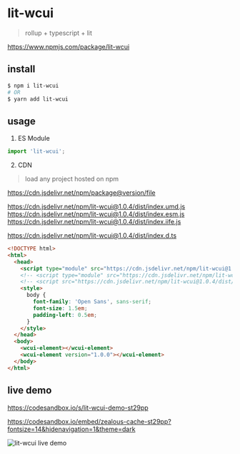 # lit-wcui
<!-- # lit-version-wcui -->

> rollup + typescript + lit

<!-- https://www.npmjs.com/package/lit-version-wcui -->

https://www.npmjs.com/package/lit-wcui
## install
<!-- 
```sh
$ npm i lit-version-wcui
# OR
$ yarn add lit-version-wcui
``` -->

```sh
$ npm i lit-wcui
# OR
$ yarn add lit-wcui
```


## usage

1. ES Module

<!-- ```js
// import { WCUIElement } from 'lit-version-wcui';
// import './node_modules/lit-version-wcui/dist/index.esm.js';
import 'lit-version-wcui';

``` -->

```js
import 'lit-wcui';

```

2. CDN

> load any project hosted on npm

https://cdn.jsdelivr.net/npm/package@version/file

https://cdn.jsdelivr.net/npm/lit-wcui@1.0.4/dist/index.umd.js
https://cdn.jsdelivr.net/npm/lit-wcui@1.0.4/dist/index.esm.js
https://cdn.jsdelivr.net/npm/lit-wcui@1.0.4/dist/index.iife.js

https://cdn.jsdelivr.net/npm/lit-wcui@1.0.4/dist/index.d.ts

```html
<!DOCTYPE html>
<html>
  <head>
    <script type="module" src="https://cdn.jsdelivr.net/npm/lit-wcui@1.0.4/dist/index.umd.js"></script>
    <!-- <script type="module" src="https://cdn.jsdelivr.net/npm/lit-wcui@1.0.4/dist/index.esm.js"></script> -->
    <!-- <script src="https://cdn.jsdelivr.net/npm/lit-wcui@1.0.4/dist/index.iife.js"></script> -->
    <style>
      body {
        font-family: 'Open Sans', sans-serif;
        font-size: 1.5em;
        padding-left: 0.5em;
      }
    </style>
  </head>
  <body>
    <wcui-element></wcui-element>
    <wcui-element version="1.0.0"></wcui-element>
  </body>
</html>

```

## live demo

https://codesandbox.io/s/lit-wcui-demo-st29pp

https://codesandbox.io/embed/zealous-cache-st29pp?fontsize=14&hidenavigation=1&theme=dark

![lit-wcui live demo ](https://user-images.githubusercontent.com/7291672/181284952-f78863ab-359e-4101-aad1-a6ca81222eaa.png)


<!-- <iframe src="https://codesandbox.io/embed/zealous-cache-st29pp?fontsize=14&hidenavigation=1&theme=dark"
  style="width:100%; height:500px; border:0; border-radius: 4px; overflow:hidden;"
  title="lit-wcui-demo"
  allow="accelerometer; ambient-light-sensor; camera; encrypted-media; geolocation; gyroscope; hid; microphone; midi; payment; usb; vr; xr-spatial-tracking"
  sandbox="allow-forms allow-modals allow-popups allow-presentation allow-same-origin allow-scripts"
></iframe> -->